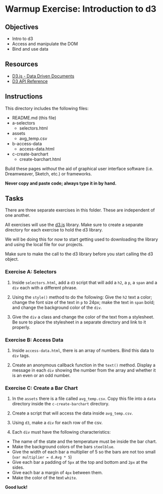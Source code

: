 # Warmup Exercise: Introduction to d3


## Objectives

- Intro to d3
- Access and manipulate the DOM
- Bind and use data


## Resources

- [D3.js - Data Driven Documents](https://d3js.org/)
- [D3 API Reference](https://github.com/d3/d3/blob/master/API.md)


## Instructions

This directory includes the following files:

- README.md (this file)
- a-selectors
  - selectors.html
- assets
  - avg_temp.csv
- b-access-data
  - access-data.html
- c-create-barchart
  - create-barchart.html

Build these pages *without* the aid of graphical user interface software (i.e. Dreamweaver, Sketch, etc.) or frameworks.

**Never copy and paste code; always type it in by hand.**


## Tasks

There are three separate exercises in this folder. These are independent of one another.

All exercises will use the [d3.js](https://d3js.org/) library. Make sure to create a separate directory for each exercise to hold the d3 library.

We will be doing this for now to start getting used to downloading the library and using the local file for our projects.

Make sure to make the call to the d3 library before you start calling the d3 object.


### Exercise A: Selectors

1. Inside `selectors.html`, add a `d3` script that will add a `h2`, a `p`, a `span` and a `div` each with a different phrase.

2. Using the `style()` method to do the following: Give the `h2` text a color; change the font size of the text in `p` to 24px; make the text in `span` bold; and change the background color of the `div`.

3. Give the `div` a class and change the color of the text from a stylesheet. Be sure to place the stylesheet in a separate directory and link to it properly.


### Exercise B: Access Data

1. Inside `access-data.html`, there is an array of numbers. Bind this data to `div` tags.

2. Create an anonymous callback function in the `text()` method. Display a message in each `div` showing the number from the array and whether it is an even or an odd number.


### Exercise C: Create a Bar Chart

1. In the `assets` there is a file called `avg_temp.csv`. Copy this file into a `data` directory inside the `c-create-barchart` directory.

2. Create a script that will access the data inside `avg_temp.csv`.

3. Using `d3`, make a `div` for each row of the csv.

4. Each `div` must have the following characteristics:
  - The name of the state and the temperature must be inside the bar chart.
  - Make the background colors of the bars `steelblue`.
  - Give the width of each bar a multiplier of 5 so the bars are not too small (`var multiplier = d.Avg * 5`)
  - Give each bar a padding of `5px` at the top and bottom and `2px` at the sides.
  - Give each bar a margin of `4px` between them.
  - Make the color of the text `white`.

**Good luck!**
